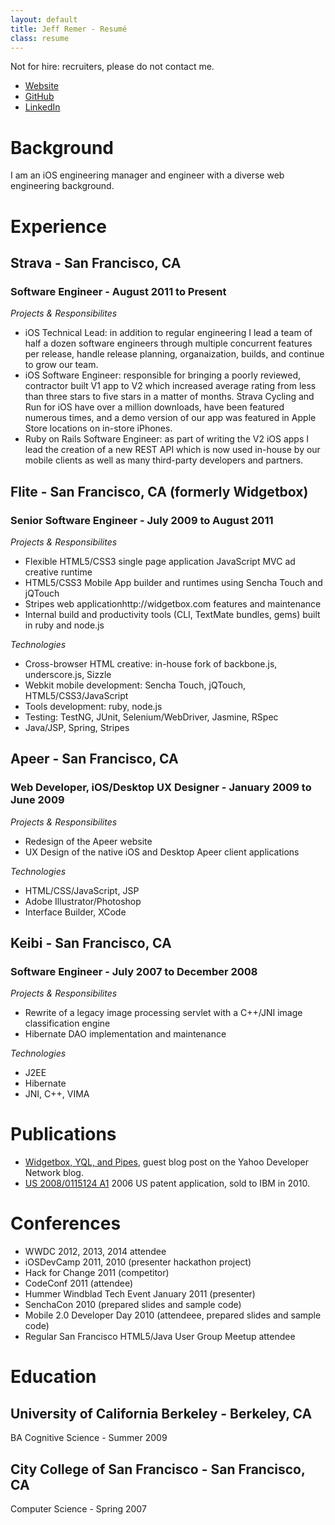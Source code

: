 ```yaml
---
layout: default
title: Jeff Remer - Resumé
class: resume
---
```


Not for hire: recruiters, please do not contact me.

* [Website](http://jeffremer.com)
* [GitHub](http://github.com/jeffremer)
* [LinkedIn](http://www.linkedin.com/in/jeffremer)

# Background

I am an iOS engineering manager and engineer with a diverse web engineering background.

# Experience

## Strava - San Francisco, CA
### Software Engineer - August 2011 to Present

*Projects & Responsibilites*

* iOS Technical Lead: in addition to regular engineering I lead a team of half a dozen software engineers through multiple concurrent features per release, handle release planning, organaization, builds, and continue to grow our team.
* iOS Software Engineer: responsible for bringing a poorly reviewed, contractor built V1 app to V2 which increased average rating from less than three stars to five stars in a matter of months. Strava Cycling and Run for iOS have over a million downloads, have been featured numerous times, and a demo version of our app was featured in Apple Store locations on in-store iPhones.
* Ruby on Rails Software Engineer: as part of writing the V2 iOS apps I lead the creation of a new REST API which is now used in-house by our mobile clients as well as many third-party developers and partners.

## Flite - San Francisco, CA (formerly Widgetbox)
### Senior Software Engineer - July 2009 to August 2011

*Projects & Responsibilites*

* Flexible HTML5/CSS3 single page application JavaScript MVC ad creative runtime
* HTML5/CSS3 Mobile App builder and runtimes using Sencha Touch and jQTouch
* Stripes web applicationhttp://widgetbox.com features and maintenance
* Internal build and productivity tools (CLI, TextMate bundles, gems) built in ruby and node.js

*Technologies*

* Cross-browser HTML creative: in-house fork of backbone.js, underscore.js, Sizzle
* Webkit mobile development: Sencha Touch, jQTouch, HTML5/CSS3/JavaScript
* Tools development: ruby, node.js
* Testing: TestNG, JUnit, Selenium/WebDriver, Jasmine, RSpec
* Java/JSP, Spring, Stripes

## Apeer - San Francisco, CA
### Web Developer, iOS/Desktop UX Designer - January 2009 to June 2009

*Projects & Responsibilites*

* Redesign of the Apeer website
* UX Design of the native iOS and Desktop Apeer client applications

*Technologies*

* HTML/CSS/JavaScript, JSP
* Adobe Illustrator/Photoshop
* Interface Builder, XCode

## Keibi - San Francisco, CA
### Software Engineer - July 2007 to December 2008

*Projects & Responsibilites*

* Rewrite of a legacy image processing servlet with a C++/JNI image classification engine
* Hibernate DAO implementation and maintenance

*Technologies*

* J2EE
* Hibernate
* JNI, C++, VIMA

# Publications

* [Widgetbox, YQL, and Pipes](https://developer.yahoo.com/blogs/ydn/widgetbox-yql-pipes-8016.html),
guest blog post on the Yahoo Developer Network blog.
* [US 2008/0115124 A1](http://www.google.com/patents?id=HpiqAAAAEBAJ) 2006 US patent application, sold to IBM in 2010.

# Conferences

* WWDC 2012, 2013, 2014 attendee
* iOSDevCamp 2011, 2010 (presenter hackathon project)
* Hack for Change 2011 (competitor)
* CodeConf 2011 (attendee)
* Hummer Windblad Tech Event January 2011 (presenter)
* SenchaCon 2010 (prepared slides and sample code)
* Mobile 2.0 Developer Day 2010 (attendeee, prepared slides and sample code)
* Regular San Francisco HTML5/Java User Group Meetup attendee


# Education

## University of California Berkeley - Berkeley, CA

BA Cognitive Science - Summer 2009

## City College of San Francisco - San Francisco, CA

Computer Science - Spring 2007



